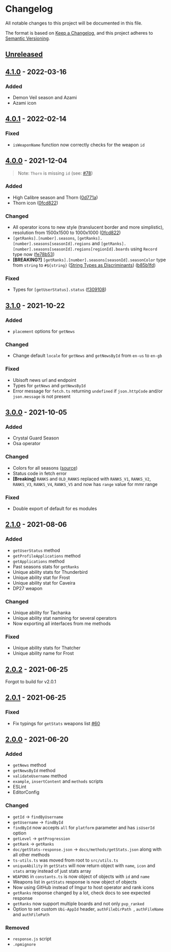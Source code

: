 # Changelog
All notable changes to this project will be documented in this file.

The format is based on [Keep a Changelog](https://keepachangelog.com/en/1.0.0/),
and this project adheres to [Semantic Versioning](https://semver.org/spec/v2.0.0.html).

## [Unreleased]

## [4.1.0] - 2022-03-16

### Added
* Demon Veil season and Azami
* Azami icon

## [4.0.1] - 2022-02-14

### Fixed

* `isWeaponName` function now correctly checks for the weapon `id`

## [4.0.0] - 2021-12-04

> Note: `Thorn` is missing `id` (see: [#78](https://github.com/danielwerg/r6api.js/issues/78))

### Added
* High Calibre season and Thorn ([0d771a](https://github.com/danielwerg/r6api.js/commit/0d771a8a0b321db157ab4d1ac20ce651775b232d))
* Thorn icon ([0fcd822](https://github.com/danielwerg/r6api.js/commit/0fcd822a7c7fcce3c66d5d127994555de30b87a0))

### Changed
* All operator icons to new style (translucent border and more simplistic), resolution from 1500x1500 to 1000x1000 ([0fcd822](https://github.com/danielwerg/r6api.js/commit/0fcd822a7c7fcce3c66d5d127994555de30b87a0))
* `[getRanks].[number].seasons`, `[getRanks].[number].seasons[seasonId].regions` and `[getRanks].[number].seasons[seasonId].regions[regionId].boards` using `Record` type now ([fe78b53](https://github.com/danielwerg/r6api.js/commit/fe78b537180401bcfb4adc85ef258d32d20589fa))
* **[BREAKING?]** `[getRanks].[number].seasons[seasonId].seasonColor` type from `string` to `#${string}` ([String Types as Discriminants](https://devblogs.microsoft.com/typescript/announcing-typescript-4-5/#template-string-discriminants)) ([b85b1fd](https://github.com/danielwerg/r6api.js/commit/b85b1fd0a392724c863d5b49691af4c660308c64))

### Fixed
* Types for `[getUserStatus].status` ([f309108](https://github.com/danielwerg/r6api.js/commit/f309108cb48e0493898670754a9dde450c64d735))

## [3.1.0] - 2021-10-22

### Added
* `placement` options for `getNews`

### Changed
* Change default `locale` for `getNews` and `getNewsById` from `en-us` to `en-gb`

### Fixed
* Ubisoft news url and endpoint
* Types for `getNews` and `getNewsById`
* Error message for `fetch.ts` returning `undefined` if `json.httpCode` and/or `json.message` is not present

## [3.0.0] - 2021-10-05

### Added
* Crystal Guard Season
* Osa operator

### Changed
* Colors for all seasons ([source](https://www.ubisoft.com/en-us/game/rainbow-six/siege/game-info/seasons))
* Status code in fetch error
* **[Breaking]** `RANKS` and `OLD_RANKS` replaced with `RANKS_V1`, `RANKS_V2`, `RANKS_V3`, `RANKS_V4`, `RANKS_V5` and now has `range` value for mmr range

### Fixed
* Double export of default for es modules

## [2.1.0] - 2021-08-06

### Added
* `getUserStatus` method
* `getProfileApplications` method
* `getApplications` method
* Past seasons stats for `getRanks`
* Unique ability stats for Thunderbird
* Unique ability stat for Frost
* Unique ability stat for Caveira
* DP27 weapon

### Changed
* Unique ability for Tachanka
* Unique ability stat namining for several operators
* Now exporting all interfaces from me methods

### Fixed
* Unique ability stats for Thatcher
* Unique ability name for Frost

## [2.0.2] - 2021-06-25

Forgot to build for v2.0.1

## [2.0.1] - 2021-06-25

### Fixed
* Fix typings for `getStats` weapons list [#60](https://github.com/danielwerg/r6api.js/pull/60)

## [2.0.0] - 2021-06-20

### Added
* `getNews` method
* `getNewsById` method
* `validateUsername` method
* `example`, `insertContent` and `methods` scripts
* ESLint
* EditorConfig

### Changed
* `getId` -> `findByUsername`
* `getUsername` -> `findById`
* `findById` now accepts `all` for `platform` parameter and has `isUserId` option
* `getLevel` -> `getProgression`
* `getRank` -> `getRanks`
* `doc/getStats-response.json` -> `docs/methods/getStats.json` along with all other methods
* `ts-utils.ts` was moved from root to `src/utils.ts`
* `uniqueAbility` in `getStats` will now return object with `name`, `icon` and `stats` array instead of just stats array
* `WEAPONS` in `constants.ts` is now object of objects with `id` and `name`
* Weapons list in `getStats` response is now object of objects
* Now using GitHub instead of Imgur to host operator and rank icons
* `getRanks` response changed by a lot, check docs to see expected response
* `getRanks` now support multiple boards and not only `pvp_ranked`
* Option to set custom `Ubi-AppId` header, `authFileDirPath `, `authFileName` and `authFilePath`

### Removed
* `response.js` script
* `.npmignore`

[Unreleased]: https://github.com/danielwerg/r6api.js/compare/v4.1.0...master
[4.1.0]: https://github.com/danielwerg/r6api.js/compare/v4.0.1...v4.1.0
[4.0.1]: https://github.com/danielwerg/r6api.js/compare/v4.0.0...v4.0.1
[4.0.0]: https://github.com/danielwerg/r6api.js/compare/v3.1.0...v4.0.0
[3.1.0]: https://github.com/danielwerg/r6api.js/compare/v3.0.0...v3.1.0
[3.0.0]: https://github.com/danielwerg/r6api.js/compare/v2.1.0...v3.0.0
[2.1.0]: https://github.com/danielwerg/r6api.js/compare/v2.0.2...v2.1.0
[2.0.2]: https://github.com/danielwerg/r6api.js/compare/v2.0.1...v2.0.2
[2.0.1]: https://github.com/danielwerg/r6api.js/compare/v2.0.0...v2.0.1
[2.0.0]: https://github.com/danielwerg/r6api.js/compare/v1.7.0...v2.0.0
